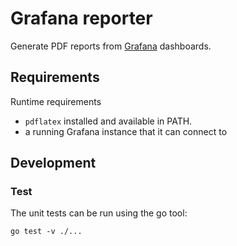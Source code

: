 # Grafana reporter

Generate PDF reports from [Grafana](http://grafana.org/) dashboards.

## Requirements

Runtime requirements

- `pdflatex` installed and available in PATH.
- a running Grafana instance that it can connect to

## Development

### Test

The unit tests can be run using the go tool:

    go test -v ./...